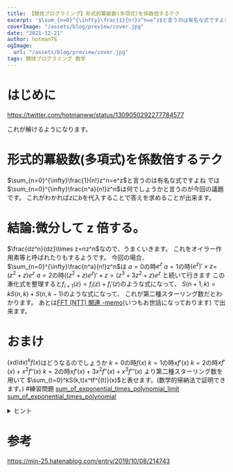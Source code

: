 ```yaml
---
title: 【競技プログラミング】形式的冪級数(多項式)を係数倍するテク
excerpt: '$\sum_{n=0}^{\infty}\frac{1}{n!}z^n=e^z$と言うのは有名な式ですよね。では$\sum_{n=0}^{\infty}\frac{n^a}{n!}z^n$は何でしょうかと言うのが回の議題です。これがわかれば$z$に$b$を代入することで答えを求めることが出来ます。'
coverImage: "/assets/blog/preview/cover.jpg"
date: "2021-12-21"
author: hotman78
ogImage:
  url: "/assets/blog/preview/cover.jpg"
tags: 競技プログラミング 数学
---
```


# はじめに

https://twitter.com/hotmanww/status/1309050292277784577

これが解けるようになります。

# 形式的冪級数(多項式)を係数倍するテク

$\sum_{n=0}^{\infty}\frac{1}{n!}z^n=e^z$と言うのは有名な式ですよね
では$\sum_{n=0}^{\infty}\frac{n^a}{n!}z^n$は何でしょうかと言うのが今回の議題です。
これがわかれば$z$に$b$を代入することで答えを求めることが出来ます。

# 結論:微分して z 倍する。

$\frac{dz^n}{dz}\times z=nz^n$なので、うまくいきます。
これをオイラー作用素等と呼ばれたりもするようです。
今回の場合、
$\sum_{n=0}^{\infty}\frac{n^a}{n!}z^n$は
$a=0$の時$e^z$
$a=1$の時$(e^z)'\times z$=$(z^2+z)e^z$
$a=2$の時$((z^2+z)e^z)'\times z=(z^3+3z^2+z)e^z$
と続いて行きます
この漸化式を整理すると$f_{i+1}(z)=f_i(z)+f_i'(z)$のような式になって、
$S(n+1,k)=kS(n,k)+S(n,k-1)$のような式になって、
これが第二種スターリング数だとわかります。
あとは[FFT (NTT) 関連 -memo](https://min-25.hatenablog.com/entry/2015/04/07/160154)(いつもお世話になっております)
で出来ます。

# おまけ

$(xd/dx)^kf(x)$はどうなるのでしょうか
$k=0$の時$f(x)$
$k=1$の時$xf'(x)$
$k=2$の時$xf'(x)+x^2f''(x)$
$k=2$の時$xf'(x)+3x^2f''(x)+x^3f'''(x)$
より第二種スターリング数を用いて
$\sum_{t=0}^kS(k,t)x^tf^{(t)}(x)$と表せます。(数学的帰納法で証明できます。) #練習問題
[sum_of_exponential_times_polynomial_limit](https://judge.yosupo.jp/problem/sum_of_exponential_times_polynomial_limit)
[sum_of_exponential_times_polynomial](https://judge.yosupo.jp/problem/sum_of_exponential_times_polynomial)

<details><summary>ヒント</summary>
式を求めずとも形がわかればラグランジュ補間が出来ます
</details>

# 参考

https://min-25.hatenablog.com/entry/2019/10/08/214743
